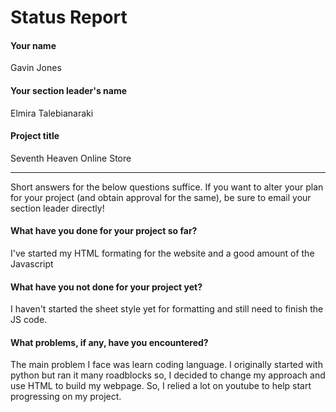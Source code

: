 # Status Report

#### Your name

Gavin Jones

#### Your section leader's name

Elmira Talebianaraki

#### Project title

Seventh Heaven Online Store

***

Short answers for the below questions suffice. If you want to alter your plan for your project (and obtain approval for the same), be sure to email your section leader directly!

#### What have you done for your project so far?

I've started my HTML formating for the website and a good amount of the Javascript

#### What have you not done for your project yet?

I haven't started the sheet style yet for formatting and still need to finish the JS code.

#### What problems, if any, have you encountered?

The main problem I face was learn coding language. I originally started with
python but ran it many roadblocks so, I decided to change my approach and use
HTML to build my webpage. So, I relied a lot on youtube to help start
progressing on my project.
